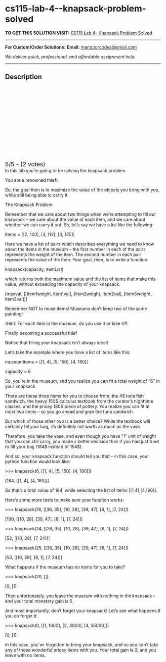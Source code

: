 # cs115-lab-4--knapsack-problem-solved
**TO GET THIS SOLUTION VISIT:** [CS115 Lab 4- Knapsack Problem Solved](https://mantutor.com/product/cs115-knapsack-problem-solved/)


---

**For Custom/Order Solutions:** **Email:** mantutorcodes@gmail.com  

*We deliver quick, professional, and affordable assignment help.*

---

<h2>Description</h2>



<div class="kk-star-ratings kksr-auto kksr-align-center kksr-valign-top" data-payload="{&quot;align&quot;:&quot;center&quot;,&quot;id&quot;:&quot;113729&quot;,&quot;slug&quot;:&quot;default&quot;,&quot;valign&quot;:&quot;top&quot;,&quot;ignore&quot;:&quot;&quot;,&quot;reference&quot;:&quot;auto&quot;,&quot;class&quot;:&quot;&quot;,&quot;count&quot;:&quot;2&quot;,&quot;legendonly&quot;:&quot;&quot;,&quot;readonly&quot;:&quot;&quot;,&quot;score&quot;:&quot;5&quot;,&quot;starsonly&quot;:&quot;&quot;,&quot;best&quot;:&quot;5&quot;,&quot;gap&quot;:&quot;4&quot;,&quot;greet&quot;:&quot;Rate this product&quot;,&quot;legend&quot;:&quot;5\/5 - (2 votes)&quot;,&quot;size&quot;:&quot;24&quot;,&quot;title&quot;:&quot;CS115 Lab 4- Knapsack Problem Solved&quot;,&quot;width&quot;:&quot;138&quot;,&quot;_legend&quot;:&quot;{score}\/{best} - ({count} {votes})&quot;,&quot;font_factor&quot;:&quot;1.25&quot;}">

<div class="kksr-stars">

<div class="kksr-stars-inactive">
            <div class="kksr-star" data-star="1" style="padding-right: 4px">


<div class="kksr-icon" style="width: 24px; height: 24px;"></div>
        </div>
            <div class="kksr-star" data-star="2" style="padding-right: 4px">


<div class="kksr-icon" style="width: 24px; height: 24px;"></div>
        </div>
            <div class="kksr-star" data-star="3" style="padding-right: 4px">


<div class="kksr-icon" style="width: 24px; height: 24px;"></div>
        </div>
            <div class="kksr-star" data-star="4" style="padding-right: 4px">


<div class="kksr-icon" style="width: 24px; height: 24px;"></div>
        </div>
            <div class="kksr-star" data-star="5" style="padding-right: 4px">


<div class="kksr-icon" style="width: 24px; height: 24px;"></div>
        </div>
    </div>

<div class="kksr-stars-active" style="width: 138px;">
            <div class="kksr-star" style="padding-right: 4px">


<div class="kksr-icon" style="width: 24px; height: 24px;"></div>
        </div>
            <div class="kksr-star" style="padding-right: 4px">


<div class="kksr-icon" style="width: 24px; height: 24px;"></div>
        </div>
            <div class="kksr-star" style="padding-right: 4px">


<div class="kksr-icon" style="width: 24px; height: 24px;"></div>
        </div>
            <div class="kksr-star" style="padding-right: 4px">


<div class="kksr-icon" style="width: 24px; height: 24px;"></div>
        </div>
            <div class="kksr-star" style="padding-right: 4px">


<div class="kksr-icon" style="width: 24px; height: 24px;"></div>
        </div>
    </div>
</div>


<div class="kksr-legend" style="font-size: 19.2px;">
            5/5 - (2 votes)    </div>
    </div>
In this lab you’re going to be solving the knapsack problem.

You are a renowned thief!

So, the goal then is to maximize the value of the objects you bring with you, while still being able to carry it.

The Knapsack Problem

Remember that we care about two things when we’re attempting to fill our knapsack – we care about the value of each item, and we care about whether we can carry it out. So, let’s say we have a list like the following:

items = [[2, 100], [3, 112], [4, 125]]

Here we have a list of pairs which describes everything we need to know about the items in the museum – the first number in each of the pairs represents the weight of the item. The second number in each pair represents the value of the item. Your goal, then, is to write a function

knapsack(capacity, itemList)

which returns both the maximum value and the list of items that make this value, without exceeding the capacity of your knapsack.

[maxval, [[item1weight, item1val], [item2weight, item2val], [item3weight, item3val]]]

Remember NOT to reuse items! Museums don’t keep two of the same painting!

(Hint: For each item in the museum, do you use it or lose it?)

Finally becoming a successful thief

Notice that filling your knapsack isn’t always ideal!

Let’s take the example where you have a list of items like this:

museumItems = [[1, 4], [5, 150], [4, 180]]

capacity = 6

So, you’re in the museum, and you realize you can fit a total weight of “6” in your knapsack.

There are these three items for you to choose from: the 4$ tuna fish sandwich, the heavy 150$ calculus textbook from the curator’s nighttime classes, and the pricey 180$ piece of pottery. You realize you can fit at most two items – so you go ahead and grab the tuna sandwich.

But which of those other two is a better choice? While the textbook will certainly fill your bag, it’s definitely not worth as much as the vase.

Therefore, you take the vase, and even though you have “1” unit of weight that you can still carry, you made a better decision than if you had just tried to fill your bag (184$ instead of 154$).

And so, your knapsack function should tell you that – in this case, your python function would look like:

&gt;&gt;&gt; knapsack(6, [[1, 4], [5, 150], [4, 180]])

[184, [[1, 4], [4, 180]]]

So that’s a total value of 184, while selecting the list of items [[1,4],[4,180]].

Here’s some more tests to make sure your function works:

&gt;&gt;&gt; knapsack(76, [[36, 35], [10, 28], [39, 47], [8, 1], [7, 24]])

[100, [[10, 28], [39, 47], [8, 1], [7, 24]]]

&gt;&gt;&gt; knapsack(24, [[36, 35], [10, 28], [39, 47], [8, 1], [7, 24]])

[52, [[10, 28], [7, 24]]]

&gt;&gt;&gt; knapsack(25, [[36, 35], [10, 28], [39, 47], [8, 1], [7, 24]])

[53, [[10, 28], [8, 1], [7, 24]]]

What happens if the museum has no items for you to take?

&gt;&gt;&gt; knapsack(20, [])

[0, []]

Then unfortunately, you leave the museum with nothing in the knapsack – and your total monetary gain is 0.

And most importantly, don’t forget your knapsack! Let’s see what happens if you do forget it:

&gt;&gt;&gt; knapsack(0, [[1, 1000], [2, 3000], [4, 55000]])

[0, []]

In this case, you’ve forgotten to bring your knapsack, and so you can’t take any of those wonderful pricey items with you. Your total gain is 0, and you leave with no items.
